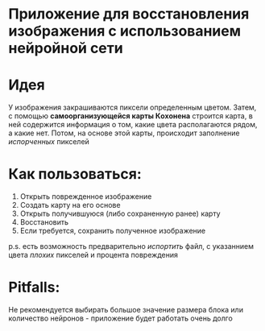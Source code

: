 Приложение для восстановления изображения с использованием нейройной сети
====
# Идея
У изображения закрашиваются пиксели определенным цветом. Затем, с помощью **самоорганизующейся кaрты Кoхонена** строится карта, в ней содержится информация о том, какие цвета располагаются рядом, а какие нет. Потом, на основе этой карты, происходит заполнение _испорченных_ пикселей

# Как пользоваться:
 1. Oткрыть поврежденное изображение
 2. Создать карту на его основе
 3. Открыть получившуюся (либо сохраненную ранее) карту
 4. Восстановить
 5. Если требуется, сохранить полученное изображение

p.s. есть возможность предварительно _испортить_ файл, с указаннием цвета _плохих_ пикселей и процента повреждения 

# Pitfalls:  
Не рекомендуется выбирать большое значение размера блока или количество нейронов - приложение будет работать очень долго

